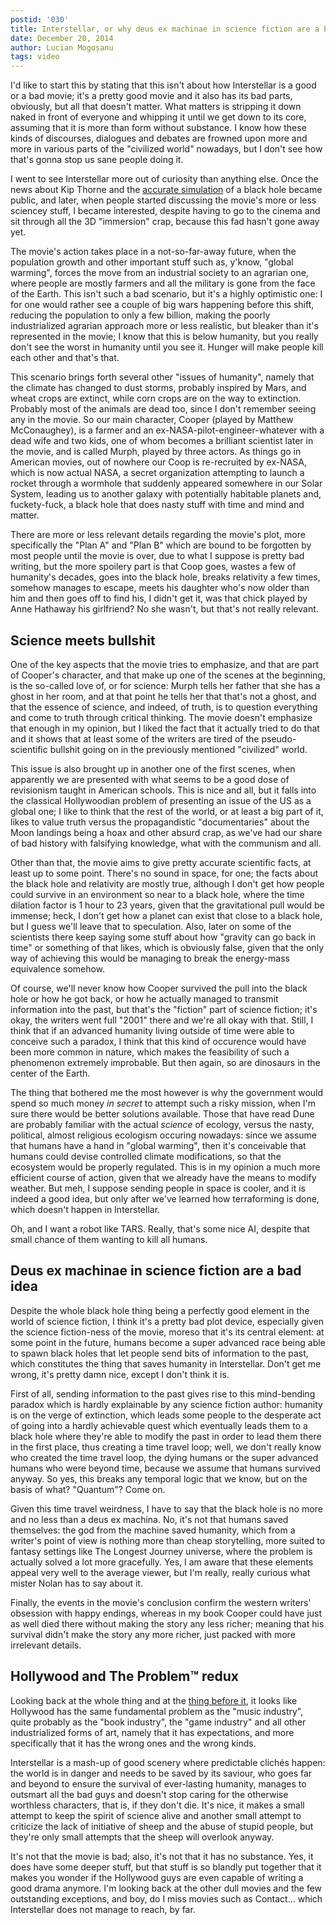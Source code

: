 ```yaml
---
postid: '030'
title: Interstellar, or why deus ex machinae in science fiction are a bad idea
date: December 20, 2014
author: Lucian Mogoșanu
tags: video
---
```


I'd like to start this by stating that this isn't about how Interstellar is a
good or a bad movie; it's a pretty good movie and it also has its bad parts,
obviously, but all that doesn't matter. What matters is stripping it down naked
in front of everyone and whipping it until we get down to its core, assuming
that it is more than form without substance. I know how these kinds of
discourses, dialogues and debates are frowned upon more and more in various
parts of the "civilized world" nowadays, but I don't see how that's gonna stop
us sane people doing it.

I went to see Interstellar more out of curiosity than anything else. Once the
news about Kip Thorne and the [accurate simulation][sciencemag] of a black hole
became public, and later, when people started discussing the movie's more or
less sciencey stuff, I became interested, despite having to go to the cinema
and sit through all the 3D "immersion" crap, because this fad hasn't gone away
yet.

The movie's action takes place in a not-so-far-away future, when the population
growth and other important stuff such as, y'know, "global warming", forces the
move from an industrial society to an agrarian one, where people are mostly
farmers and all the military is gone from the face of the Earth. This isn't
such a bad scenario, but it's a highly optimistic one: I for one would rather
see a couple of big wars happening before this shift, reducing the population
to only a few billion, making the poorly industrialized agrarian approach more
or less realistic, but bleaker than it's represented in the movie; I know that
this is below humanity, but you really don't see the worst in humanity until
you see it. Hunger will make people kill each other and that's that.

This scenario brings forth several other "issues of humanity", namely that the
climate has changed to dust storms, probably inspired by Mars, and wheat crops
are extinct, while corn crops are on the way to extinction.  Probably most of
the animals are dead too, since I don't remember seeing any in the movie. So
our main character, Cooper (played by Matthew McConaughey), is a farmer and an
ex-NASA-pilot-engineer-whatever with a dead wife and two kids, one of whom
becomes a brilliant scientist later in the movie, and is called Murph, played
by three actors. As things go in American movies, out of nowhere our Coop is
re-recruited by ex-NASA, which is now actual NASA, a secret organization
attempting to launch a rocket through a wormhole that suddenly appeared
somewhere in our Solar System, leading us to another galaxy with potentially
habitable planets and, fuckety-fuck, a black hole that does nasty stuff with
time and mind and matter.

There are more or less relevant details regarding the movie's plot, more
specifically the "Plan A" and "Plan B" which are bound to be forgotten by most
people until the movie is over, due to what I suppose is pretty bad writing,
but the more spoilery part is that Coop goes, wastes a few of humanity's
decades, goes into the black hole, breaks relativity a few times, somehow
manages to escape, meets his daughter who's now older than him and then goes
off to find his, I didn't get it, was that chick played by Anne Hathaway his
girlfriend? No she wasn't, but that's not really relevant.

## Science meets bullshit

One of the key aspects that the movie tries to emphasize, and that are part of
Cooper's character, and that make up one of the scenes at the beginning, is the
so-called love of, or for science: Murph tells her father that she has a ghost
in her room, and at that point he tells her that that's not a ghost, and that
the essence of science, and indeed, of truth, is to question everything and
come to truth through critical thinking. The movie doesn't emphasize that
enough in my opinion, but I liked the fact that it actually tried to do that
and it shows that at least some of the writers are tired of the
pseudo-scientific bullshit going on in the previously mentioned "civilized"
world.

This issue is also brought up in another one of the first scenes, when
apparently we are presented with what seems to be a good dose of revisionism
taught in American schools. This is nice and all, but it falls into the
classical Hollywoodian problem of presenting an issue of the US as a global
one; I like to think that the rest of the world, or at least a big part of it,
likes to value truth versus the propagandistic "documentaries" about the Moon
landings being a hoax and other absurd crap, as we've had our share of bad
history with falsifying knowledge, what with the communism and all.

Other than that, the movie aims to give pretty accurate scientific facts, at
least up to some point. There's no sound in space, for one; the facts about the
black hole and relativity are mostly true, although I don't get how people
could survive in an environment so near to a black hole, where the time
dilation factor is 1 hour to 23 years, given that the gravitational pull would
be immense; heck, I don't get how a planet can exist that close to a black
hole, but I guess we'll leave that to speculation. Also, later on some of the
scientists there keep saying some stuff about how "gravity can go back in time"
or something of that likes, which is obviously false, given that the only way
of achieving this would be managing to break the energy-mass equivalence
somehow.

Of course, we'll never know how Cooper survived the pull into the black hole or
how he got back, or how he actually managed to transmit information into the
past, but that's the "fiction" part of science fiction; it's okay, the writers
went full "2001" there and we're all okay with that. Still, I think that if an
advanced humanity living outside of time were able to conceive such a paradox,
I think that this kind of occurence would have been more common in nature,
which makes the feasibility of such a phenomenon extremely improbable. But then
again, so are dinosaurs in the center of the Earth.

The thing that bothered me the most however is why the government would spend
so much money *in secret* to attempt such a risky mission, when I'm sure there
would be better solutions available. Those that have read Dune are probably
familiar with the actual *science* of ecology, versus the nasty, political,
almost religious ecologism occuring nowadays: since we assume that humans have
a hand in "global warming", then it's conceivable that humans could devise
controlled climate modifications, so that the ecosystem would be properly
regulated. This is in my opinion a much more efficient course of action, given
that we already have the means to modify weather. But meh, I suppose sending
people in space is cooler, and it is indeed a good idea, but only after we've
learned how terraforming is done, which doesn't happen in Interstellar.

Oh, and I want a robot like TARS. Really, that's some nice AI, despite that
small chance of them wanting to kill all humans.

## Deus ex machinae in science fiction are a bad idea

Despite the whole black hole thing being a perfectly good element in the world
of science fiction, I think it's a pretty bad plot device, especially given the
science fiction-ness of the movie, moreso that it's its central element: at
some point in the future, humans become a super advanced race being able to
spawn black holes that let people send bits of information to the past, which
constitutes the thing that saves humanity in Interstellar. Don't get me wrong,
it's pretty damn nice, except I don't think it is.

First of all, sending information to the past gives rise to this mind-bending
paradox which is hardly explainable by any science fiction author: humanity is
on the verge of extinction, which leads some people to the desperate act of
going into a hardly achievable quest which eventually leads them to a black
hole where they're able to modify the past in order to lead them there in the
first place, thus creating a time travel loop; well, we don't really know who
created the time travel loop, the dying humans or the super advanced humans who
were beyond time, because we assume that humans survived anyway. So yes, this
breaks any temporal logic that we know, but on the basis of what? "Quantum"?
Come on.

Given this time travel weirdness, I have to say that the black hole is no more
and no less than a deus ex machina. No, it's not that humans saved themselves:
the god from the machine saved humanity, which from a writer's point of view is
nothing more than cheap storytelling, more suited to fantasy settings like The
Longest Journey universe, where the problem is actually solved a lot more
gracefully. Yes, I am aware that these elements appeal very well to the average
viewer, but I'm really, really curious what mister Nolan has to say about it.

Finally, the events in the movie's conclusion confirm the western writers'
obsession with happy endings, whereas in my book Cooper could have just as well
died there without making the story any less richer; meaning that his survival
didn't make the story any more richer, just packed with more irrelevant
details.

## Hollywood and The Problem™ redux

Looking back at the whole thing and at the [thing before it][into-darkness], it
looks like Hollywood has the same fundamental problem as the "music industry",
quite probably as the "book industry", the "game industry" and all other
industrialized forms of art, namely that it has expectations, and more
specifically that it has the wrong ones and the wrong kinds.

Interstellar is a mash-up of good scenery where predictable clichés happen: the
world is in danger and needs to be saved by its saviour, who goes far and
beyond to ensure the survival of ever-lasting humanity, manages to outsmart all
the bad guys and doesn't stop caring for the otherwise worthless characters,
that is, if they don't die. It's nice, it makes a small attempt to keep the
spirit of science alive and another small attempt to criticize the lack of
initiative of sheep and the abuse of stupid people, but they're only small
attempts that the sheep will overlook anyway.

It's not that the movie is bad; also, it's not that it has no substance. Yes,
it does have some deeper stuff, but that stuff is so blandly put together that
it makes you wonder if the Hollywood guys are even capable of writing a good
drama anymore. I'm looking back at the other dull movies and the few
outstanding exceptions, and boy, do I miss movies such as Contact... which
Interstellar does not manage to reach, by far.

[sciencemag]: http://news.sciencemag.org/people-events/2014/11/physicist-who-inspired-interstellar-spills-backstory-and-scene-makes-him
[into-darkness]: /posts/y00/011-star-trek-into-darkness.html
